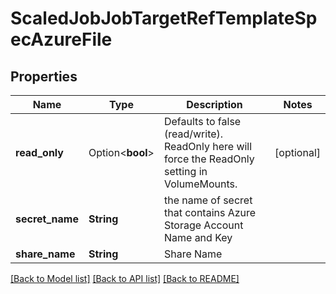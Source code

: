 # ScaledJobJobTargetRefTemplateSpecAzureFile

## Properties

Name | Type | Description | Notes
------------ | ------------- | ------------- | -------------
**read_only** | Option<**bool**> | Defaults to false (read/write). ReadOnly here will force the ReadOnly setting in VolumeMounts. | [optional]
**secret_name** | **String** | the name of secret that contains Azure Storage Account Name and Key | 
**share_name** | **String** | Share Name | 

[[Back to Model list]](../README.md#documentation-for-models) [[Back to API list]](../README.md#documentation-for-api-endpoints) [[Back to README]](../README.md)


